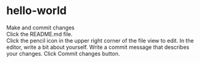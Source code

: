 # hello-world

Make and commit changes <br>
Click the README.md file.<br>
Click the  pencil icon in the upper right corner of the file view to edit.
In the editor, write a bit about yourself.
Write a commit message that describes your changes.
Click Commit changes button.


